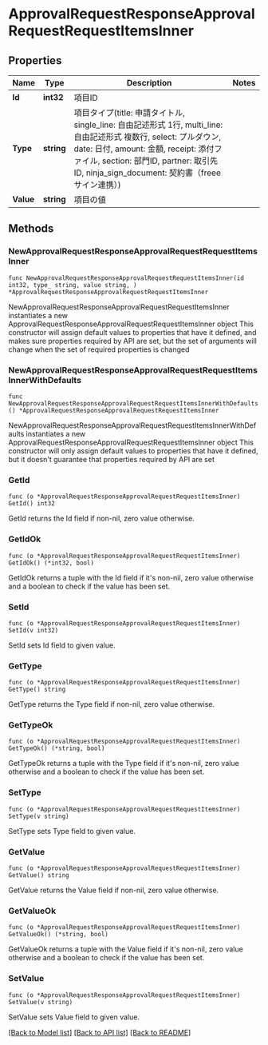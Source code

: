 # ApprovalRequestResponseApprovalRequestRequestItemsInner

## Properties

Name | Type | Description | Notes
------------ | ------------- | ------------- | -------------
**Id** | **int32** | 項目ID | 
**Type** | **string** | 項目タイプ(title: 申請タイトル, single_line: 自由記述形式 1行, multi_line: 自由記述形式 複数行, select: プルダウン, date: 日付, amount: 金額, receipt: 添付ファイル, section: 部門ID, partner: 取引先ID, ninja_sign_document: 契約書（freeeサイン連携）) | 
**Value** | **string** | 項目の値 | 

## Methods

### NewApprovalRequestResponseApprovalRequestRequestItemsInner

`func NewApprovalRequestResponseApprovalRequestRequestItemsInner(id int32, type_ string, value string, ) *ApprovalRequestResponseApprovalRequestRequestItemsInner`

NewApprovalRequestResponseApprovalRequestRequestItemsInner instantiates a new ApprovalRequestResponseApprovalRequestRequestItemsInner object
This constructor will assign default values to properties that have it defined,
and makes sure properties required by API are set, but the set of arguments
will change when the set of required properties is changed

### NewApprovalRequestResponseApprovalRequestRequestItemsInnerWithDefaults

`func NewApprovalRequestResponseApprovalRequestRequestItemsInnerWithDefaults() *ApprovalRequestResponseApprovalRequestRequestItemsInner`

NewApprovalRequestResponseApprovalRequestRequestItemsInnerWithDefaults instantiates a new ApprovalRequestResponseApprovalRequestRequestItemsInner object
This constructor will only assign default values to properties that have it defined,
but it doesn't guarantee that properties required by API are set

### GetId

`func (o *ApprovalRequestResponseApprovalRequestRequestItemsInner) GetId() int32`

GetId returns the Id field if non-nil, zero value otherwise.

### GetIdOk

`func (o *ApprovalRequestResponseApprovalRequestRequestItemsInner) GetIdOk() (*int32, bool)`

GetIdOk returns a tuple with the Id field if it's non-nil, zero value otherwise
and a boolean to check if the value has been set.

### SetId

`func (o *ApprovalRequestResponseApprovalRequestRequestItemsInner) SetId(v int32)`

SetId sets Id field to given value.


### GetType

`func (o *ApprovalRequestResponseApprovalRequestRequestItemsInner) GetType() string`

GetType returns the Type field if non-nil, zero value otherwise.

### GetTypeOk

`func (o *ApprovalRequestResponseApprovalRequestRequestItemsInner) GetTypeOk() (*string, bool)`

GetTypeOk returns a tuple with the Type field if it's non-nil, zero value otherwise
and a boolean to check if the value has been set.

### SetType

`func (o *ApprovalRequestResponseApprovalRequestRequestItemsInner) SetType(v string)`

SetType sets Type field to given value.


### GetValue

`func (o *ApprovalRequestResponseApprovalRequestRequestItemsInner) GetValue() string`

GetValue returns the Value field if non-nil, zero value otherwise.

### GetValueOk

`func (o *ApprovalRequestResponseApprovalRequestRequestItemsInner) GetValueOk() (*string, bool)`

GetValueOk returns a tuple with the Value field if it's non-nil, zero value otherwise
and a boolean to check if the value has been set.

### SetValue

`func (o *ApprovalRequestResponseApprovalRequestRequestItemsInner) SetValue(v string)`

SetValue sets Value field to given value.



[[Back to Model list]](../README.md#documentation-for-models) [[Back to API list]](../README.md#documentation-for-api-endpoints) [[Back to README]](../README.md)


